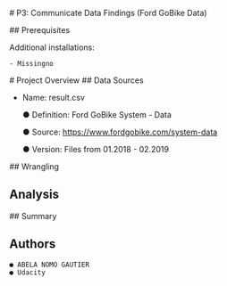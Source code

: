 # P3: Communicate Data Findings (Ford GoBike Data)

## Prerequisites

Additional installations:

    - Missingno

# Project Overview
## Data Sources

- Name: result.csv

    ● Definition: Ford GoBike System - Data
    
    ● Source: https://www.fordgobike.com/system-data
    
    ● Version: Files from 01.2018 - 02.2019

## Wrangling
## Analysis
## Summary
## Authors

    ● ABELA NOMO GAUTIER
    ● Udacity

